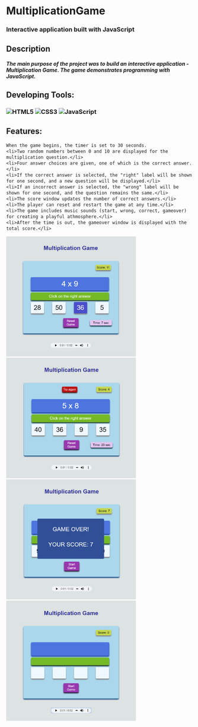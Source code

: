 # MultiplicationGame
### Interactive application built with JavaScript

## Description
  ##### The main purpose of the project was to build an interactive application - Multiplication Game. The game demonstrates programming with JavaScript.</p>
## Developing Tools:
  ### ![HTML5](https://img.shields.io/badge/html5-%23E34F26.svg?style=for-the-badge&logo=html5&logoColor=white) ![CSS3](https://img.shields.io/badge/css3-%231572B6.svg?style=for-the-badge&logo=css3&logoColor=white) ![JavaScript](https://img.shields.io/badge/javascript-%23323330.svg?style=for-the-badge&logo=javascript&logoColor=%23F7DF1E)   </ul>
   ## Features:
   
    When the game begins, the timer is set to 30 seconds.
    <li>Two random numbers between 0 and 10 are displayed for the multiplication question.</li>
    <li>Four answer choices are given, one of which is the correct answer.</li>
    <li>If the correct answer is selected, the "right" label will be shown for one second, and a new question will be displayed.</li>
    <li>If an incorrect answer is selected, the "wrong" label will be shown for one second, and the question remains the same.</li> 
    <li>The score window updates the number of correct answers.</li>                        
    <li>The player can reset and restart the game at any time.</li>
    <li>The game includes music sounds (start, wrong, correct, gameover) for creating a playful athmosphere.</li>
    <li>After the time is out, the gameover window is displayed with the total score.</li>
   </ul>  
<img src="screenshots/multiplicationscreen1.png" width="350px">
<img src="screenshots/multiplicationscreen2.png" width="350px">
<img src="screenshots/multiplicationscreen3.png" width="350px">
<img src="screenshots/multiplicationscreen4.png" width="350px">
